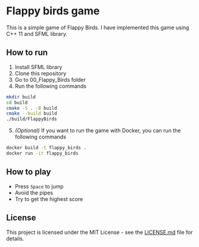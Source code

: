 # Flappy birds game

This is a simple game of Flappy Birds. I have implemented this game using C++ 11 and SFML library.

## How to run

1. Install SFML library
2. Clone this repository
3. Go to 00_Flappy_Birds folder
4. Run the following commands
```bash
mkdir build
cd build
cmake -S . -B build
cmake --build build
./build/FlappyBirds
```
5. *(Optional)* If you want to run the game with Docker, you can run the following commands
```bash
docker build -t flappy_birds .
docker run -it flappy_birds
```

## How to play

- Press `Space` to jump
- Avoid the pipes
- Try to get the highest score

## License
This project is licensed under the MIT License - see the [LICENSE.md](LICENSE.md) file for details.